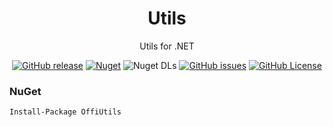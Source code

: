 <div align="center">

# Utils

Utils for .NET

[![GitHub release](https://img.shields.io/github/v/release/NotOfficer/Utils?logo=github)](https://github.com/NotOfficer/Utils/releases/latest) [![Nuget](https://img.shields.io/nuget/v/OffiUtils?logo=nuget)](https://www.nuget.org/packages/OffiUtils) ![Nuget DLs](https://img.shields.io/nuget/dt/OffiUtils?logo=nuget) [![GitHub issues](https://img.shields.io/github/issues/NotOfficer/Utils?logo=github)](https://github.com/NotOfficer/Utils/issues) [![GitHub License](https://img.shields.io/github/license/NotOfficer/Utils)](https://github.com/NotOfficer/Utils/blob/master/LICENSE)

</div>

### NuGet

```md
Install-Package OffiUtils
```
